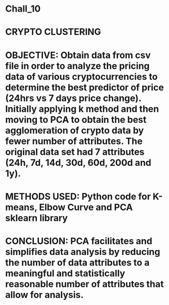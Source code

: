 # Chall_10
# CRYPTO CLUSTERING
# OBJECTIVE: Obtain data from csv file in order to analyze the pricing data of various cryptocurrencies to determine the best predictor of price (24hrs vs 7 days price change). Initially applying k method and then moving to PCA to obtain the best agglomeration of crypto data by fewer number of attributes. The original data set had 7 attributes (24h, 7d, 14d, 30d, 60d, 200d and 1y). 
# METHODS USED: Python code for K-means, Elbow Curve and PCA sklearn library
# CONCLUSION: PCA facilitates and simplifies data analysis by reducing the number of data attributes to a meaningful and statistically reasonable number of attributes that allow for analysis.
 
